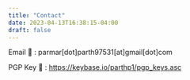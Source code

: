 ```yaml
---
title: "Contact"
date: 2023-04-13T16:38:15-04:00
draft: false
---
```


Email :email: : parmar[dot]parth97531[at]gmail[dot]com

PGP Key :key: : https://keybase.io/parthp1/pgp_keys.asc
